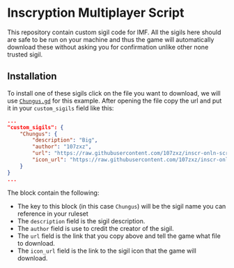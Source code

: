 # Inscryption Multiplayer Script

This repository contain custom sigil code for IMF. All the sigils here should are safe to be run on your machine and thus the game will automatically download these without asking you for confirmation unlike other none trusted sigil.

## Installation

To install one of these sigils click on the file you want to download, we will use [`Chungus.gd`](Chungus.gd) for this example. After opening the file copy the url and put it in your `custom_sigils` field like this:
```json
...
"custom_sigils": {
    "Chungus": {
        "description": "Big",
        "author": "107zxz",
        "url": "https://raw.githubusercontent.com/107zxz/inscr-onln-scripts/main/Chungus.gd",
        "icon_url": "https://raw.githubusercontent.com/107zxz/inscr-onln/main/gfx/sigils/Airborne.png"
    }
}
...
```
The block contain the following:
  - The key to this block (in this case `Chungus`) will be the sigil name you can reference in your ruleset
  - The `description` field is the sigil description.
  - The `author` field is use to credit the creator of the sigil.
  - The `url` field is the link that you copy above and tell the game what file to download.
  - The `icon_url` field is the link to the sigil icon that the game will download.
